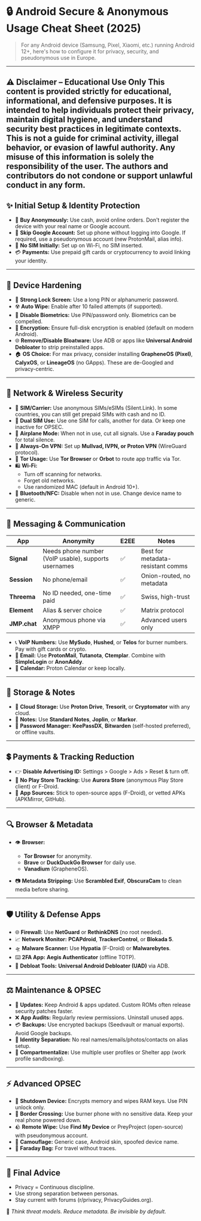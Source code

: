 # 🔒 Android Secure & Anonymous Usage Cheat Sheet (2025)

> For any Android device (Samsung, Pixel, Xiaomi, etc.) running Android 12+, here's how to configure it for privacy, security, and pseudonymous use in Europe.

---
⚠️ **Disclaimer – Educational Use Only**
This content is provided strictly for **educational, informational, and defensive purposes**. It is intended to help individuals protect their privacy, maintain digital hygiene, and understand security best practices in legitimate contexts.
This is **not** a guide for criminal activity, illegal behavior, or evasion of lawful authority. Any misuse of this information is solely the responsibility of the user. The authors and contributors do **not** condone or support unlawful conduct in any form.
---

## ✨ Initial Setup & Identity Protection

- 🌌 **Buy Anonymously:** Use cash, avoid online orders. Don't register the device with your real name or Google account.
- 🚫 **Skip Google Account:** Set up phone without logging into Google. If required, use a pseudonymous account (new ProtonMail, alias info).
- 🔐 **No SIM Initially:** Set up on Wi-Fi, no SIM inserted.
- 💳 **Payments:** Use prepaid gift cards or cryptocurrency to avoid linking your identity.

---

## 🔧 Device Hardening

- 🔑 **Strong Lock Screen:** Use a long PIN or alphanumeric password.
- ☢️ **Auto Wipe:** Enable after 10 failed attempts (if supported).
- 🚪 **Disable Biometrics:** Use PIN/password only. Biometrics can be compelled.
- 📁 **Encryption:** Ensure full-disk encryption is enabled (default on modern Android).
- 🌐 **Remove/Disable Bloatware:** Use ADB or apps like **Universal Android Debloater** to strip preinstalled apps.
- 🏠 **OS Choice:** For max privacy, consider installing **GrapheneOS (Pixel)**, **CalyxOS**, or **LineageOS** (no GApps). These are de-Googled and privacy-centric.

---

## 📝 Network & Wireless Security

- 📶 **SIM/Carrier:** Use anonymous SIMs/eSIMs (Silent.Link). In some countries, you can still get prepaid SIMs with cash and no ID.
- 📲 **Dual SIM Use:** Use one SIM for calls, another for data. Or keep one inactive for OPSEC.
- 🛫 **Airplane Mode:** When not in use, cut all signals. Use a **Faraday pouch** for total silence.
- 📡 **Always-On VPN:** Set up **Mullvad, IVPN, or Proton VPN** (WireGuard protocol).
- 🚀 **Tor Usage:** Use **Tor Browser** or **Orbot** to route app traffic via Tor.
- 🛍️ **Wi-Fi:**
  - Turn off scanning for networks.
  - Forget old networks.
  - Use randomized MAC (default in Android 10+).
- 📱 **Bluetooth/NFC:** Disable when not in use. Change device name to generic.

---

## 📲 Messaging & Communication

| App | Anonymity | E2EE | Notes |
|-----|-----------|------|-------|
| **Signal** | Needs phone number (VoIP usable), supports usernames | ✅ | Best for metadata-resistant comms |
| **Session** | No phone/email | ✅ | Onion-routed, no metadata |
| **Threema** | No ID needed, one-time paid | ✅ | Swiss, high-trust |
| **Element** | Alias & server choice | ✅ | Matrix protocol |
| **JMP.chat** | Anonymous phone via XMPP | ✅ | Advanced users only |

- 📞 **VoIP Numbers:** Use **MySudo**, **Hushed**, or **Telos** for burner numbers. Pay with gift cards or crypto.
- 📧 **Email:** Use **ProtonMail**, **Tutanota**, **Ctemplar**. Combine with **SimpleLogin** or **AnonAddy**.
- 📅 **Calendar:** Proton Calendar or keep locally.

---

## 💾 Storage & Notes

- 📂 **Cloud Storage:** Use **Proton Drive**, **Tresorit**, or **Cryptomator** with any cloud.
- 📃 **Notes:** Use **Standard Notes**, **Joplin**, or **Markor**.
- 🔐 **Password Manager:** **KeePassDX**, **Bitwarden** (self-hosted preferred), or offline vaults.

---

## 💲 Payments & Tracking Reduction

- 👉 **Disable Advertising ID:** Settings > Google > Ads > Reset & turn off.
- 🚫 **No Play Store Tracking:** Use **Aurora Store** (anonymous Play Store client) or F-Droid.
- 🌮 **App Sources:** Stick to open-source apps (F-Droid), or vetted APKs (APKMirror, GitHub).

---

## 🔍 Browser & Metadata

- 👁️ **Browser:**
  - **Tor Browser** for anonymity.
  - **Brave** or **DuckDuckGo Browser** for daily use.
  - **Vanadium** (GrapheneOS).

- 📷 **Metadata Stripping:** Use **Scrambled Exif**, **ObscuraCam** to clean media before sharing.

---

## 🛡️ Utility & Defense Apps

- 🌐 **Firewall:** Use **NetGuard** or **RethinkDNS** (no root needed).
- 📈 **Network Monitor:** **PCAPdroid**, **TrackerControl**, or **Blokada 5**.
- 🛸 **Malware Scanner:** Use **Hypatia** (F-Droid) or **Malwarebytes**.
- ⌨️ **2FA App:** **Aegis Authenticator** (offline TOTP).
- 🚫 **Debloat Tools:** **Universal Android Debloater (UAD)** via ADB.

---

## ⚖️ Maintenance & OPSEC

- 🔄 **Updates:** Keep Android & apps updated. Custom ROMs often release security patches faster.
- ❌ **App Audits:** Regularly review permissions. Uninstall unused apps.
- 💳 **Backups:** Use encrypted backups (Seedvault or manual exports). Avoid Google backups.
- 🫡 **Identity Separation:** No real names/emails/photos/contacts on alias setup.
- 📆 **Compartmentalize:** Use multiple user profiles or Shelter app (work profile sandboxing).

---

## ⚡ Advanced OPSEC

- 🚪 **Shutdown Device:** Encrypts memory and wipes RAM keys. Use PIN unlock only.
- 🛬 **Border Crossing:** Use burner phone with no sensitive data. Keep your real phone powered down.
- 🪨 **Remote Wipe:** Use **Find My Device** or PreyProject (open-source) with pseudonymous account.
- 👹 **Camouflage:** Generic case, Android skin, spoofed device name.
- 🚀 **Faraday Bag:** For travel without traces.

---

## 🚀 Final Advice

- Privacy = Continuous discipline.
- Use strong separation between personas.
- Stay current with forums (r/privacy, PrivacyGuides.org).

🌌 *Think threat models. Reduce metadata. Be invisible by default.*
